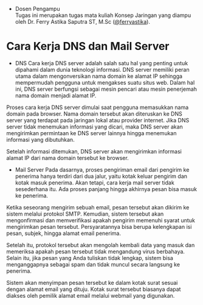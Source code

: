 * Dosen Pengampu  
Tugas ini merupakan tugas mata kuliah Konsep Jaringan yang diampu oleh Dr. Ferry Astika Saputra ST, M.Sc ([@ferryastika](https://github.com/ferryastika)).

# Cara Kerja DNS dan Mail Server
* DNS
Cara kerja DNS server adalah salah satu hal yang penting untuk dipahami dalam dunia teknologi informasi. DNS server memiliki peran utama dalam mengonversikan nama domain ke alamat IP sehingga mempermudah pengguna untuk mengakses suatu situs web. Dalam hal ini, DNS server berfungsi sebagai mesin pencari atau mesin penerjemah nama domain menjadi alamat IP.

Proses cara kerja DNS server dimulai saat pengguna memasukkan nama domain pada browser. Nama domain tersebut akan diteruskan ke DNS server yang terdapat pada jaringan lokal atau provider internet. Jika DNS server tidak menemukan informasi yang dicari, maka DNS server akan mengirimkan permintaan ke DNS server lainnya hingga menemukan informasi yang dibutuhkan.

Setelah informasi ditemukan, DNS server akan mengirimkan informasi alamat IP dari nama domain tersebut ke browser. 

* Mail Server
Pada dasarnya, proses pengiriman email dari pengirim ke penerima hanya terdiri dari dua jalur, yaitu kotak keluar pengirim dan kotak masuk penerima. Akan tetapi, cara kerja mail server tidak sesederhana itu. Ada proses panjang hingga akhirnya pesan bisa masuk ke penerima.

Ketika seseorang mengirim sebuah email, pesan tersebut akan dikirim ke sistem melalui protokol SMTP. Kemudian, sistem tersebut akan mengonfirmasi dan memverifikasi apakah pengirim memenuhi syarat untuk mengirimkan pesan tersebut. Persyaratannya bisa berupa kelengkapan isi pesan, subjek, hingga alamat email penerima.

Setelah itu, protokol tersebut akan mengolah kembali data yang masuk dan memeriksa apakah pesan tersebut tidak mengandung virus berbahaya. Selain itu, jika pesan yang Anda tuliskan tidak lengkap, sistem bisa menganggapnya sebagai spam dan tidak muncul secara langsung ke penerima.

Sistem akan menyimpan pesan tersebut ke dalam kotak surat sesuai dengan alamat email yang dituju. Kotak surat tersebut biasanya dapat diakses oleh pemilik alamat email melalui webmail yang digunakan.
